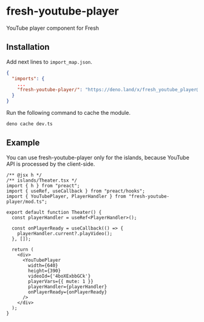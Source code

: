 # fresh-youtube-player
YouTube player component for Fresh

## Installation
Add next lines to `import_map.json`.
```json
{
  "imports": {
    ...
    "fresh-youtube-player/": "https://deno.land/x/fresh_youtube_player@0.9.0/"
  }
}
```

Run the following command to cache the module.
```sh
deno cache dev.ts
```

## Example
You can use fresh-youtube-player only for the islands, because YouTube API is processed by the client-side.
```tsx
/** @jsx h */
/** islands/Theater.tsx */
import { h } from "preact";
import { useRef, useCallback } from "preact/hooks";
import { YouTubePlayer, PlayerHandler } from "fresh-youtube-player/mod.ts";

export default function Theater() {
  const playerHandler = useRef<PlayerHandler>();

  const onPlayerReady = useCallback(() => {
    playerHandler.current?.playVideo();
  }, []);

  return (
    <div>
      <YouTubePlayer
        width={640}
        height={390}
        videoId={'4boXExbbGCk'}
        playerVars={{ mute: 1 }}
        playerHandler={playerHandler}
        onPlayerReady={onPlayerReady}
      />
    </div>
  );
}
```
